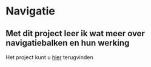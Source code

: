 # Navigatie

## Met dit project leer ik wat meer over navigatiebalken en hun werking

Het project kunt u [hier](http://fe-cc9.surge.sh/) terugvinden
